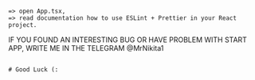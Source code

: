 ~~~~~~~~~~~~~~~~~~~~~~~~~~~~~~~~~~~~~~~~~~~~~~~~~~~~~~~~~~~~~~~~~~~~~~~~~~~~~~~~~~~~~~~~~~

=> open App.tsx, 
=> read documentation how to use ESLint + Prettier in your React project.

~~~~~~~~~~~~~~~~~~~~~~~~~~~~~~~~~~~~~~~~~~~~~~~~~~~~~~~~~~~~~~~~~~~~~~~~~~~~~~~~~~~~~~~~~~

IF YOU FOUND AN INTERESTING BUG OR HAVE PROBLEM WITH START APP, WRITE ME IN THE TELEGRAM
@MrNikita1

~~~~~~~~~~~~~~~~~~~~~~~~~~~~~~~~~~~~~~~~~~~~~~~~~~~~~~~~~~~~~~~~~~~~~~~~~~~~~~~~~~~~~~~~~~

# Good Luck (:
